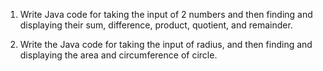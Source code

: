 1. Write Java code for taking the input of 2 numbers and then finding and displaying their sum, difference, product, quotient, and remainder.

2. Write the Java code for taking the input of radius, and then finding and displaying the area and circumference of circle.